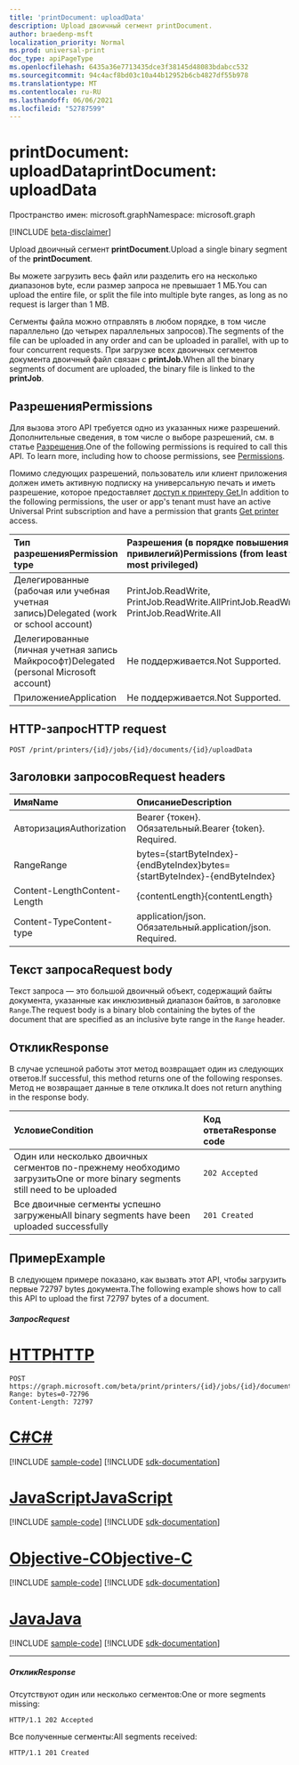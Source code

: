 ```yaml
---
title: 'printDocument: uploadData'
description: Upload двоичный сегмент printDocument.
author: braedenp-msft
localization_priority: Normal
ms.prod: universal-print
doc_type: apiPageType
ms.openlocfilehash: 6435a36e7713435dce3f38145d48083bdabcc532
ms.sourcegitcommit: 94c4acf8bd03c10a44b12952b6cb4827df55b978
ms.translationtype: MT
ms.contentlocale: ru-RU
ms.lasthandoff: 06/06/2021
ms.locfileid: "52787599"
---
```

# <a name="printdocument-uploaddata"></a><span data-ttu-id="1c604-103">printDocument: uploadData</span><span class="sxs-lookup"><span data-stu-id="1c604-103">printDocument: uploadData</span></span>

<span data-ttu-id="1c604-104">Пространство имен: microsoft.graph</span><span class="sxs-lookup"><span data-stu-id="1c604-104">Namespace: microsoft.graph</span></span>

[!INCLUDE [beta-disclaimer](../../includes/beta-disclaimer.md)]

<span data-ttu-id="1c604-105">Upload двоичный сегмент **printDocument**.</span><span class="sxs-lookup"><span data-stu-id="1c604-105">Upload a single binary segment of the **printDocument**.</span></span>

<span data-ttu-id="1c604-106">Вы можете загрузить весь файл или разделить его на несколько диапазонов byte, если размер запроса не превышает 1 МБ.</span><span class="sxs-lookup"><span data-stu-id="1c604-106">You can upload the entire file, or split the file into multiple byte ranges, as long as no request is larger than 1 MB.</span></span>

<span data-ttu-id="1c604-107">Сегменты файла можно отправлять в любом порядке, в том числе параллельно (до четырех параллельных запросов).</span><span class="sxs-lookup"><span data-stu-id="1c604-107">The segments of the file can be uploaded in any order and can be uploaded in parallel, with up to four concurrent requests.</span></span> <span data-ttu-id="1c604-108">При загрузке всех двоичных сегментов документа двоичный файл связан с **printJob.**</span><span class="sxs-lookup"><span data-stu-id="1c604-108">When all the binary segments of document are uploaded, the binary file is linked to the **printJob**.</span></span>

## <a name="permissions"></a><span data-ttu-id="1c604-109">Разрешения</span><span class="sxs-lookup"><span data-stu-id="1c604-109">Permissions</span></span>
<span data-ttu-id="1c604-p102">Для вызова этого API требуется одно из указанных ниже разрешений. Дополнительные сведения, в том числе о выборе разрешений, см. в статье [Разрешения](/graph/permissions-reference).</span><span class="sxs-lookup"><span data-stu-id="1c604-p102">One of the following permissions is required to call this API. To learn more, including how to choose permissions, see [Permissions](/graph/permissions-reference).</span></span>

<span data-ttu-id="1c604-112">Помимо следующих разрешений, пользователь или клиент приложения должен иметь активную подписку на универсальную печать и иметь разрешение, которое предоставляет [доступ к принтеру Get.](printer-get.md)</span><span class="sxs-lookup"><span data-stu-id="1c604-112">In addition to the following permissions, the user or app's tenant must have an active Universal Print subscription and have a permission that grants [Get printer](printer-get.md) access.</span></span>

|<span data-ttu-id="1c604-113">Тип разрешения</span><span class="sxs-lookup"><span data-stu-id="1c604-113">Permission type</span></span> | <span data-ttu-id="1c604-114">Разрешения (в порядке повышения привилегий)</span><span class="sxs-lookup"><span data-stu-id="1c604-114">Permissions (from least to most privileged)</span></span> |
|:---------------|:--------------------------------------------|
|<span data-ttu-id="1c604-115">Делегированные (рабочая или учебная учетная запись)</span><span class="sxs-lookup"><span data-stu-id="1c604-115">Delegated (work or school account)</span></span>| <span data-ttu-id="1c604-116">PrintJob.ReadWrite, PrintJob.ReadWrite.All</span><span class="sxs-lookup"><span data-stu-id="1c604-116">PrintJob.ReadWrite, PrintJob.ReadWrite.All</span></span> |
|<span data-ttu-id="1c604-117">Делегированные (личная учетная запись Майкрософт)</span><span class="sxs-lookup"><span data-stu-id="1c604-117">Delegated (personal Microsoft account)</span></span>|<span data-ttu-id="1c604-118">Не поддерживается.</span><span class="sxs-lookup"><span data-stu-id="1c604-118">Not Supported.</span></span>|
|<span data-ttu-id="1c604-119">Приложение</span><span class="sxs-lookup"><span data-stu-id="1c604-119">Application</span></span>| <span data-ttu-id="1c604-120">Не поддерживается.</span><span class="sxs-lookup"><span data-stu-id="1c604-120">Not Supported.</span></span> |

## <a name="http-request"></a><span data-ttu-id="1c604-121">HTTP-запрос</span><span class="sxs-lookup"><span data-stu-id="1c604-121">HTTP request</span></span>
<!-- { "blockType": "ignored" } -->
```http
POST /print/printers/{id}/jobs/{id}/documents/{id}/uploadData
```
## <a name="request-headers"></a><span data-ttu-id="1c604-122">Заголовки запросов</span><span class="sxs-lookup"><span data-stu-id="1c604-122">Request headers</span></span>
| <span data-ttu-id="1c604-123">Имя</span><span class="sxs-lookup"><span data-stu-id="1c604-123">Name</span></span>          | <span data-ttu-id="1c604-124">Описание</span><span class="sxs-lookup"><span data-stu-id="1c604-124">Description</span></span>   |
|:--------------|:--------------|
| <span data-ttu-id="1c604-125">Авторизация</span><span class="sxs-lookup"><span data-stu-id="1c604-125">Authorization</span></span> | <span data-ttu-id="1c604-p103">Bearer {токен}. Обязательный.</span><span class="sxs-lookup"><span data-stu-id="1c604-p103">Bearer {token}. Required.</span></span> |
| <span data-ttu-id="1c604-128">Range</span><span class="sxs-lookup"><span data-stu-id="1c604-128">Range</span></span> | <span data-ttu-id="1c604-129">bytes={startByteIndex}-{endByteIndex}</span><span class="sxs-lookup"><span data-stu-id="1c604-129">bytes={startByteIndex}-{endByteIndex}‬</span></span>  |
| <span data-ttu-id="1c604-130">Content-Length</span><span class="sxs-lookup"><span data-stu-id="1c604-130">Content-Length</span></span> | <span data-ttu-id="1c604-131">{contentLength}</span><span class="sxs-lookup"><span data-stu-id="1c604-131">{contentLength}‬</span></span>  |
| <span data-ttu-id="1c604-132">Content-Type</span><span class="sxs-lookup"><span data-stu-id="1c604-132">Content-type</span></span>  | <span data-ttu-id="1c604-p104">application/json. Обязательный.</span><span class="sxs-lookup"><span data-stu-id="1c604-p104">application/json. Required.</span></span>|

## <a name="request-body"></a><span data-ttu-id="1c604-135">Текст запроса</span><span class="sxs-lookup"><span data-stu-id="1c604-135">Request body</span></span>
<span data-ttu-id="1c604-136">Текст запроса — это большой двоичный объект, содержащий байты документа, указанные как инклюзивный диапазон байтов, в заголовке `Range`.</span><span class="sxs-lookup"><span data-stu-id="1c604-136">The request body is a binary blob containing the bytes of the document that are specified as an inclusive byte range in the `Range` header.</span></span> 

## <a name="response"></a><span data-ttu-id="1c604-137">Отклик</span><span class="sxs-lookup"><span data-stu-id="1c604-137">Response</span></span>
<span data-ttu-id="1c604-138">В случае успешной работы этот метод возвращает один из следующих ответов.</span><span class="sxs-lookup"><span data-stu-id="1c604-138">If successful, this method returns one of the following responses.</span></span> <span data-ttu-id="1c604-139">Метод не возвращает данные в теле отклика.</span><span class="sxs-lookup"><span data-stu-id="1c604-139">It does not return anything in the response body.</span></span>

| <span data-ttu-id="1c604-140">Условие</span><span class="sxs-lookup"><span data-stu-id="1c604-140">Condition</span></span>     | <span data-ttu-id="1c604-141">Код ответа</span><span class="sxs-lookup"><span data-stu-id="1c604-141">Response code</span></span> |
|:--------------|:--------------|
| <span data-ttu-id="1c604-142">Один или несколько двоичных сегментов по-прежнему необходимо загрузить</span><span class="sxs-lookup"><span data-stu-id="1c604-142">One or more binary segments still need to be uploaded</span></span> | `202 Accepted` |
| <span data-ttu-id="1c604-143">Все двоичные сегменты успешно загружены</span><span class="sxs-lookup"><span data-stu-id="1c604-143">All binary segments have been uploaded successfully</span></span> | `201 Created` |

## <a name="example"></a><span data-ttu-id="1c604-144">Пример</span><span class="sxs-lookup"><span data-stu-id="1c604-144">Example</span></span>
<span data-ttu-id="1c604-145">В следующем примере показано, как вызвать этот API, чтобы загрузить первые 72797 bytes документа.</span><span class="sxs-lookup"><span data-stu-id="1c604-145">The following example shows how to call this API to upload the first 72797 bytes of a document.</span></span>
##### <a name="request"></a><span data-ttu-id="1c604-146">Запрос</span><span class="sxs-lookup"><span data-stu-id="1c604-146">Request</span></span>

# <a name="http"></a>[<span data-ttu-id="1c604-147">HTTP</span><span class="sxs-lookup"><span data-stu-id="1c604-147">HTTP</span></span>](#tab/http)
<!-- {
  "blockType": "request",
  "name": "printdocument-uploaddata"
}-->
```http
POST https://graph.microsoft.com/beta/print/printers/{id}/jobs/{id}/documents/{id}/uploadData
Range: bytes=0-72796
Content-Length: 72797
```
# <a name="c"></a>[<span data-ttu-id="1c604-148">C#</span><span class="sxs-lookup"><span data-stu-id="1c604-148">C#</span></span>](#tab/csharp)
[!INCLUDE [sample-code](../includes/snippets/csharp/printdocument-uploaddata-csharp-snippets.md)]
[!INCLUDE [sdk-documentation](../includes/snippets/snippets-sdk-documentation-link.md)]

# <a name="javascript"></a>[<span data-ttu-id="1c604-149">JavaScript</span><span class="sxs-lookup"><span data-stu-id="1c604-149">JavaScript</span></span>](#tab/javascript)
[!INCLUDE [sample-code](../includes/snippets/javascript/printdocument-uploaddata-javascript-snippets.md)]
[!INCLUDE [sdk-documentation](../includes/snippets/snippets-sdk-documentation-link.md)]

# <a name="objective-c"></a>[<span data-ttu-id="1c604-150">Objective-C</span><span class="sxs-lookup"><span data-stu-id="1c604-150">Objective-C</span></span>](#tab/objc)
[!INCLUDE [sample-code](../includes/snippets/objc/printdocument-uploaddata-objc-snippets.md)]
[!INCLUDE [sdk-documentation](../includes/snippets/snippets-sdk-documentation-link.md)]

# <a name="java"></a>[<span data-ttu-id="1c604-151">Java</span><span class="sxs-lookup"><span data-stu-id="1c604-151">Java</span></span>](#tab/java)
[!INCLUDE [sample-code](../includes/snippets/java/printdocument-uploaddata-java-snippets.md)]
[!INCLUDE [sdk-documentation](../includes/snippets/snippets-sdk-documentation-link.md)]

---

##### <a name="response"></a><span data-ttu-id="1c604-152">Отклик</span><span class="sxs-lookup"><span data-stu-id="1c604-152">Response</span></span>

<span data-ttu-id="1c604-153">Отсутствуют один или несколько сегментов:</span><span class="sxs-lookup"><span data-stu-id="1c604-153">One or more segments missing:</span></span>
<!-- {
  "blockType": "response"
} -->
```http
HTTP/1.1 202 Accepted
```

<span data-ttu-id="1c604-154">Все полученные сегменты:</span><span class="sxs-lookup"><span data-stu-id="1c604-154">All segments received:</span></span>
<!-- {
  "blockType": "response",
  "truncated": true,
  "@odata.type": "microsoft.graph.printDocument"
} -->
```http
HTTP/1.1 201 Created
```


